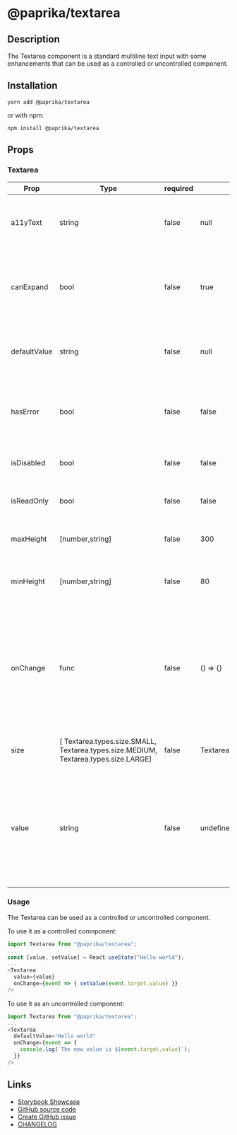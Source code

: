 <!-- start: Autogenerated - do not modify -->

# @paprika/textarea

## Description

The Textarea component is a standard multiline text input with some enhancements that can be used as a controlled or uncontrolled component.

## Installation

```
yarn add @paprika/textarea
```

or with npm:

```
npm install @paprika/textarea
```

## Props

### Textarea

| Prop         | Type                                                                                | required | default                    | Description                                                                                                                                    |
| ------------ | ----------------------------------------------------------------------------------- | -------- | -------------------------- | ---------------------------------------------------------------------------------------------------------------------------------------------- |
| a11yText     | string                                                                              | false    | null                       | Provides a non-visible label for this textarea for assistive technologies.                                                                     |
| canExpand    | bool                                                                                | false    | true                       | If true the height will expand automatically to fit content up to the value of maxHeight.                                                      |
| defaultValue | string                                                                              | false    | null                       | Sets the default textarea value for an uncontrolled component.                                                                                 |
| hasError     | bool                                                                                | false    | false                      | If true displays a red border around textarea to indicate an error.                                                                            |
| isDisabled   | bool                                                                                | false    | false                      | If true it makes the textarea disabled.                                                                                                        |
| isReadOnly   | bool                                                                                | false    | false                      | If true it makes the textarea read only.                                                                                                       |
| maxHeight    | [number,string]                                                                     | false    | 300                        | The maximum height of the textarea.                                                                                                            |
| minHeight    | [number,string]                                                                     | false    | 80                         | The minimum / default height of the textarea.                                                                                                  |
| onChange     | func                                                                                | false    | () => {}                   | Callback to be executed when the textarea value is changed. Receives the onChange event as an argument. Required when component is controlled. |
| size         | [ Textarea.types.size.SMALL, Textarea.types.size.MEDIUM, Textarea.types.size.LARGE] | false    | Textarea.types.size.MEDIUM | The size of the textarea input (font size).                                                                                                    |
| value        | string                                                                              | false    | undefined                  | The value inside of the textarea input. Defining this prop will make this a controlled component. Do not use in conjunction with defaultValue. |

<!-- end: Autogenerated - do not modify -->
<!-- content -->

### Usage

The Textarea can be used as a controlled or uncontrolled component.

To use it as a controlled comnponent:

```js
import Textarea from "@paprika/textarea";
...
const [value, setValue] = React.useState("Hello world");
...
<Textarea
  value={value}
  onChange={event => { setValue(event.target.value) }}
/>
```

To use it as an uncontrolled component:

```js
import Textarea from "@paprika/textarea";
...
<Textarea
  defaultValue="Hello world"
  onChange={event => {
    console.log(`The new value is ${event.target.value}`);
  }}
/>
```

<!-- eoContent -->

## Links

- [Storybook Showcase](https://paprika.highbond.com/?path=/story/forms-textarea--showcase)
- [GitHub source code](https://github.com/acl-services/paprika/tree/master/packages/Textarea/src)
- [Create GitHub issue](https://github.com/acl-services/paprika/issues/new?label=[]&title=@paprika/textarea%20[help]:%20your%20short%20description&body=%0A%23%20Help%20wanted%0A%0A%23%23%20Please%20write%20your%20question.%0A*A%20clear%20and%20concise%20description%20of%20what%20the%20question%20is*%0A%0A%23%23%20Additional%20context%0A*Add%20any%20other%20context%20or%20screenshots%20about%20your%20question%20here.*%0A)
- [CHANGELOG](https://github.com/acl-services/paprika/tree/master/packages/Textarea/CHANGELOG.md)
